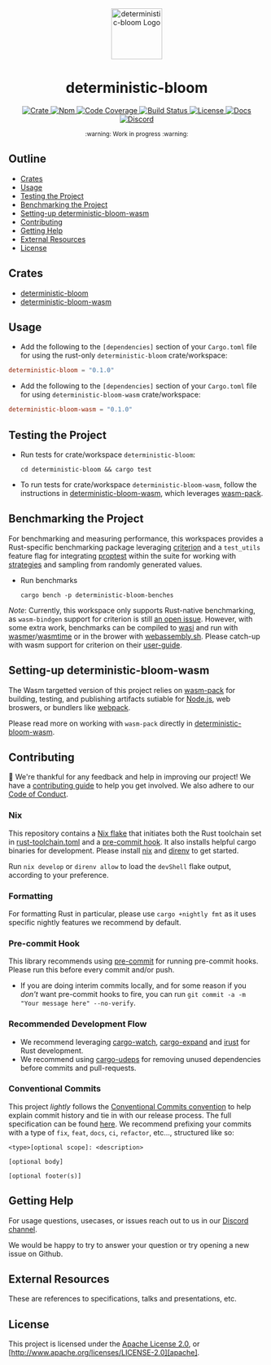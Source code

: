 <div align="center">
  <a href="https://github.com/expede/deterministic-bloom" target="_blank">
    <img src="https://raw.githubusercontent.com/expede/deterministic-bloom/main/assets/a_logo.png" alt="deterministic-bloom Logo" width="100"></img>
  </a>

  <h1 align="center">deterministic-bloom</h1>

  <p>
    <a href="https://crates.io/crates/deterministic-bloom">
      <img src="https://img.shields.io/crates/v/deterministic-bloom?label=crates" alt="Crate">
    </a>
    <a href="https://npmjs.com/package/deterministic-bloom">
      <img src="https://img.shields.io/npm/v/deterministic-bloom" alt="Npm">
    </a>
    <a href="https://codecov.io/gh/expede/deterministic-bloom">
      <img src="https://codecov.io/gh/expede/deterministic-bloom/branch/main/graph/badge.svg?token=SOMETOKEN" alt="Code Coverage"/>
    </a>
    <a href="https://github.com/expede/deterministic-bloom/actions?query=">
      <img src="https://github.com/expede/deterministic-bloom/actions/workflows/tests_and_checks.yml/badge.svg" alt="Build Status">
    </a>
    <a href="https://github.com/expede/deterministic-bloom/blob/main/LICENSE">
      <img src="https://img.shields.io/badge/License-Apache%202.0-blue.svg" alt="License">
    </a>
    <a href="https://docs.rs/deterministic-bloom">
      <img src="https://img.shields.io/static/v1?label=Docs&message=docs.rs&color=blue" alt="Docs">
    </a>
    <a href="https://discord.gg/fissioncodes">
      <img src="https://img.shields.io/static/v1?label=Discord&message=join%20us!&color=mediumslateblue" alt="Discord">
    </a>
  </p>
</div>

<div align="center"><sub>:warning: Work in progress :warning:</sub></div>

##

## Outline

- [Crates](#crates)
- [Usage](#usage)
- [Testing the Project](#testing-the-project)
- [Benchmarking the Project](#benchmarking-the-project)
- [Setting-up deterministic-bloom-wasm](#setting-up-deterministic-bloom-wasm)
- [Contributing](#contributing)
- [Getting Help](#getting-help)
- [External Resources](#external-resources)
- [License](#license)

## Crates

- [deterministic-bloom](https://github.com/expede/deterministic-bloom/tree/main/deterministic-bloom)
- [deterministic-bloom-wasm](https://github.com/expede/deterministic-bloom/tree/main/deterministic-bloom-wasm)

## Usage

- Add the following to the `[dependencies]` section of your `Cargo.toml` file
  for using the rust-only `deterministic-bloom` crate/workspace:

```toml
deterministic-bloom = "0.1.0"
```

- Add the following to the `[dependencies]` section of your `Cargo.toml` file
  for using `deterministic-bloom-wasm` crate/workspace:

```toml
deterministic-bloom-wasm = "0.1.0"
```

## Testing the Project

- Run tests for crate/workspace `deterministic-bloom`:

  ```console
  cd deterministic-bloom && cargo test
  ```

- To run tests for crate/workspace `deterministic-bloom-wasm`, follow
  the instructions in [deterministic-bloom-wasm](./deterministic-bloom-wasm#testing-the-project),
  which leverages [wasm-pack][wasm-pack].

## Benchmarking the Project

For benchmarking and measuring performance, this workspaces provides
a Rust-specific benchmarking package leveraging [criterion][criterion] and a
`test_utils` feature flag for integrating [proptest][proptest] within the
suite for working with [strategies][strategies] and sampling from randomly
generated values.

- Run benchmarks

  ```console
  cargo bench -p deterministic-bloom-benches
  ```

*Note*: Currently, this workspace only supports Rust-native benchmarking, as
`wasm-bindgen` support for criterion is still [an open issue][criterion-bindgen].
However, with some extra work, benchmarks can be compiled to [wasi][wasi] and
run with [wasmer][wasmer]/[wasmtime][wasmtime] or in the brower with
[webassembly.sh][wasmsh]. Please catch-up with wasm support for criterion on their
[user-guide][criterion-user-guide].

## Setting-up deterministic-bloom-wasm

The Wasm targetted version of this project relies on [wasm-pack][wasm-pack]
for building, testing, and publishing artifacts sutiable for
[Node.js][node-js], web broswers, or bundlers like [webpack][webpack].

Please read more on working with `wasm-pack` directly in
[deterministic-bloom-wasm](./deterministic-bloom-wasm#set-up).

## Contributing

:balloon: We're thankful for any feedback and help in improving our project!
We have a [contributing guide](./CONTRIBUTING.md) to help you get involved. We
also adhere to our [Code of Conduct](./CODE_OF_CONDUCT.md).

### Nix
This repository contains a [Nix flake][nix-flake] that initiates both the Rust
toolchain set in [rust-toolchain.toml](./rust-toolchain.toml) and a
[pre-commit hook](#pre-commit-hook). It also installs helpful cargo binaries for
development. Please install [nix][nix] and [direnv][direnv] to get started.

Run `nix develop` or `direnv allow` to load the `devShell` flake output,
according to your preference.

### Formatting

For formatting Rust in particular, please use `cargo +nightly fmt` as it uses
specific nightly features we recommend by default.

### Pre-commit Hook

This library recommends using [pre-commit][pre-commit] for running pre-commit
hooks. Please run this before every commit and/or push.

- If you are doing interim commits locally, and for some reason if you _don't_
  want pre-commit hooks to fire, you can run
  `git commit -a -m "Your message here" --no-verify`.

### Recommended Development Flow

- We recommend leveraging [cargo-watch][cargo-watch],
  [cargo-expand][cargo-expand] and [irust][irust] for Rust development.
- We recommend using [cargo-udeps][cargo-udeps] for removing unused dependencies
  before commits and pull-requests.

### Conventional Commits

This project *lightly* follows the [Conventional Commits
convention][commit-spec-site] to help explain
commit history and tie in with our release process. The full specification
can be found [here][commit-spec]. We recommend prefixing your commits with
a type of `fix`, `feat`, `docs`, `ci`, `refactor`, etc..., structured like so:

```
<type>[optional scope]: <description>

[optional body]

[optional footer(s)]
```

## Getting Help

For usage questions, usecases, or issues reach out to us in our [Discord channel](https://discord.gg/fissioncodes).

We would be happy to try to answer your question or try opening a new issue on Github.

## External Resources

These are references to specifications, talks and presentations, etc.

## License

This project is licensed under the [Apache License 2.0](./LICENSE), or
[http://www.apache.org/licenses/LICENSE-2.0][apache].


[apache]: https://www.apache.org/licenses/LICENSE-2.0
[cargo-expand]: https://github.com/dtolnay/cargo-expand
[cargo-udeps]: https://github.com/est31/cargo-udeps
[cargo-watch]: https://github.com/watchexec/cargo-watch
[commit-spec]: https://www.conventionalcommits.org/en/v1.0.0/#specification
[commit-spec-site]: https://www.conventionalcommits.org/
[criterion]: https://github.com/bheisler/criterion.rs
[criterion-bindgen]: https://github.com/bheisler/criterion.rs/issues/270
[direnv]:https://direnv.net/
[irust]: https://github.com/sigmaSd/IRust
[mit]: http://opensource.org/licenses/MIT
[nix]:https://nixos.org/download.html
[nix-flake]: https://nixos.wiki/wiki/Flakes
[node-js]: https://nodejs.dev/en/
[pre-commit]: https://pre-commit.com/
[proptest]: https://github.com/proptest-rs/proptest
[strategies]: https://docs.rs/proptest/latest/proptest/strategy/trait.Strategy.html
[criterion-user-guide]: https://github.com/bheisler/criterion.rs/blob/version-0.4/book/src/user_guide/wasi.md
[wasi]: https://wasi.dev/
[wasmer]: https://wasmer.io/
[wasmtime]: https://docs.wasmtime.dev/
[wasmsh]: https://webassembly.sh/
[wasm-pack]: https://rustwasm.github.io/docs/wasm-pack/
[webpack]: https://webpack.js.org/
